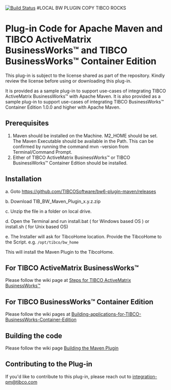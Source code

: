 [![Build Status](https://travis-ci.org/TIBCOSoftware/bw6-plugin-maven.svg?branch=master)](https://travis-ci.org/TIBCOSoftware/bw6-plugin-maven)
#LOCAL BW PLUGIN COPY
TIBCO ROCKS

# Plug-in Code for Apache Maven and TIBCO ActiveMatrix BusinessWorks™ and TIBCO BusinessWorks™ Container Edition

This plug-in is subject to the license shared as part of the repository. Kindly review the license before using or downloading this plug-in.

It is provided as a sample plug-in to support use-cases of integrating TIBCO ActiveMatrix BusinessWorks™ with Apache Maven. It is also provided as a sample plug-in to support use-cases of integrating TIBCO BusinessWorks™ Container Edition 1.0.0 and higher with Apache Maven.


## Prerequisites

1. Maven should be installed on the Machine. M2_HOME should be set. The Maven Executable should be available in the Path.
This can be confirmed by running the command mvn -version from Terminal/Command Prompt.
2. Either of TIBCO ActiveMatrix BusinessWorks™ or TIBCO BusinessWorks™ Container Edition should be installed.

## Installation

a. Goto https://github.com/TIBCOSoftware/bw6-plugin-maven/releases

b. Download TIB_BW_Maven_Plugin_x.y.z.zip

c. Unzip the file in a folder on local drive.

d. Open the Terminal and run install.bat ( for Windows based OS ) or install.sh ( for Unix based OS)

e. The Installer will ask for TibcoHome location. Provide the TibcoHome to the Script. e.g. `/opt/tibco/bw_home`

This will install the Maven Plugin to the TibcoHome. 

## For TIBCO ActiveMatrix BusinessWorks™
Please follow the wiki page at 
[Steps for TIBCO ActiveMatrix BusinessWorks™](https://github.com/TIBCOSoftware/bw6-plugin-maven/wiki/Steps-For-TIBCO-ActiveMatrix-BusinessWorks)


## For TIBCO BusinessWorks™ Container Edition 

Please follow the wiki pages at [Building-applications-for-TIBCO-BusinessWorks-Container-Edition](
https://github.com/TIBCOSoftware/bw6-plugin-maven/wiki/Building-applications-for-TIBCO-BusinessWorks-Container-Edition)

## Building the code
Please follow the wiki page [Building the Maven Plugin](https://github.com/TIBCOSoftware/bw6-plugin-maven/wiki/Build)

## Contributing to the Plug-in

If you'd like to contribute to this plug-in, please reach out to integration-pm@tibco.com

